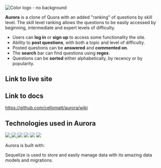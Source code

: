 ![Color logo - no background](https://user-images.githubusercontent.com/70561117/103392693-04dc4a00-4ad4-11eb-9bbb-9d213c1607ad.png)

**Aurora** is a clone of Quora with an added "ranking" of questions by skill level.
The skill level ranking allows the questions to be easily accessed by beginning, 
intermediate and expert levels of difficulty. 

* Users can **log in** or **sign up** to access some functionality the site.
* Ability to **post questions**, with both a topic and level of difficulty.
* Posted questions can be **answered** and **commented on**.
* The **search** bar can find questions using **regex**.  
* Questions can be **sorted** either alphabetically, by recency or
  by popularity.

## Link to live site


## Link to docs
https://github.com/cellomatt/aurora/wiki


## Technologies used in Aurora
<p align="left">
<a href="https://www.w3schools.com">
<img src="https://img.shields.io/badge/Sequelize-v6.3.5-blue">
<a/>

<a href="https://www.w3schools.com">
<img src="https://img.shields.io/badge/Express-v4.17.1-blue">
<a/>

<img src="https://img.shields.io/badge/Validator-v13.5.2-blue">

<img src="https://img.shields.io/badge/Pug-v3-blue">

<img src="https://img.shields.io/badge/Node-v14.15.3-blue">

<img src="https://img.shields.io/badge/Heroku-hosting-blue">
</p>



Aurora is built with:

Sequelize is used to store and easily manage data with its amazing 
data models and migrations.

